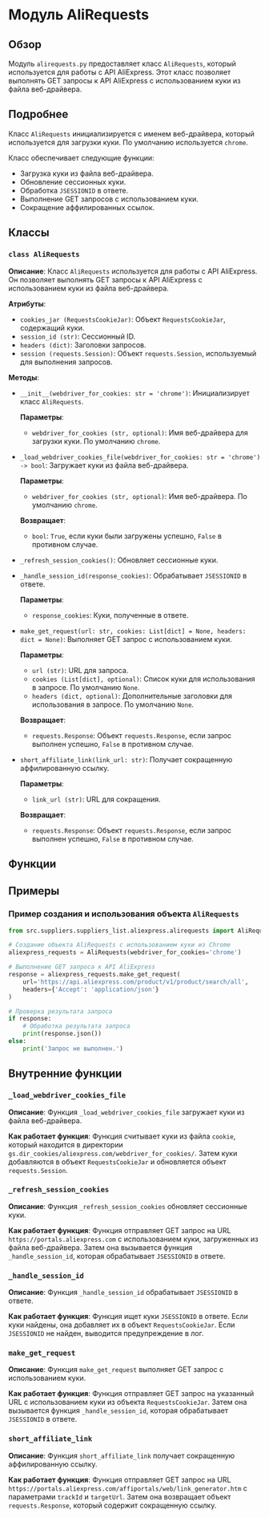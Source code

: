 # Модуль AliRequests

## Обзор

Модуль `alirequests.py` предоставляет класс `AliRequests`, который используется для работы с API AliExpress. 
Этот класс позволяет выполнять GET запросы к API AliExpress с использованием куки из файла веб-драйвера. 

## Подробнее

Класс `AliRequests` инициализируется с именем веб-драйвера, который используется для загрузки куки. 
По умолчанию используется `chrome`. 

Класс обеспечивает следующие функции:

- Загрузка куки из файла веб-драйвера.
- Обновление сессионных куки.
- Обработка `JSESSIONID` в ответе.
- Выполнение GET запросов с использованием куки.
- Сокращение аффилированных ссылок.

## Классы

### `class AliRequests`

**Описание**: 
Класс `AliRequests` используется для работы с API AliExpress. Он позволяет выполнять GET запросы к API AliExpress с использованием куки из файла веб-драйвера.

**Атрибуты**:

- `cookies_jar (RequestsCookieJar)`: Объект `RequestsCookieJar`, содержащий куки.
- `session_id (str)`: Сессионный ID.
- `headers (dict)`: Заголовки запросов.
- `session (requests.Session)`: Объект `requests.Session`, используемый для выполнения запросов.

**Методы**:

- `__init__(webdriver_for_cookies: str = 'chrome')`: Инициализирует класс `AliRequests`.

    **Параметры**:

    - `webdriver_for_cookies (str, optional)`: Имя веб-драйвера для загрузки куки. По умолчанию `chrome`.

- `_load_webdriver_cookies_file(webdriver_for_cookies: str = 'chrome') -> bool`: Загружает куки из файла веб-драйвера.

    **Параметры**:

    - `webdriver_for_cookies (str, optional)`: Имя веб-драйвера. По умолчанию `chrome`.

    **Возвращает**:
    - `bool`: `True`, если куки были загружены успешно, `False` в противном случае.

- `_refresh_session_cookies()`: Обновляет сессионные куки.

- `_handle_session_id(response_cookies)`: Обрабатывает `JSESSIONID` в ответе.

    **Параметры**:

    - `response_cookies`: Куки, полученные в ответе.

- `make_get_request(url: str, cookies: List[dict] = None, headers: dict = None)`: Выполняет GET запрос с использованием куки.

    **Параметры**:

    - `url (str)`: URL для запроса.
    - `cookies (List[dict], optional)`: Список куки для использования в запросе. По умолчанию `None`.
    - `headers (dict, optional)`: Дополнительные заголовки для использования в запросе. По умолчанию `None`.

    **Возвращает**:
    - `requests.Response`: Объект `requests.Response`, если запрос выполнен успешно, `False` в противном случае.

- `short_affiliate_link(link_url: str)`: Получает сокращенную аффилированную ссылку.

    **Параметры**:

    - `link_url (str)`: URL для сокращения.

    **Возвращает**:
    - `requests.Response`: Объект `requests.Response`, если запрос выполнен успешно, `False` в противном случае.

## Функции

## Примеры

### Пример создания и использования объекта `AliRequests`

```python
from src.suppliers.suppliers_list.aliexpress.alirequests import AliRequests

# Создание объекта AliRequests с использованием куки из Chrome
aliexpress_requests = AliRequests(webdriver_for_cookies='chrome')

# Выполнение GET запроса к API AliExpress
response = aliexpress_requests.make_get_request(
    url='https://api.aliexpress.com/product/v1/product/search/all',
    headers={'Accept': 'application/json'}
)

# Проверка результата запроса
if response:
    # Обработка результата запроса
    print(response.json())
else:
    print('Запрос не выполнен.')
```

## Внутренние функции

### `_load_webdriver_cookies_file`

**Описание**: 
Функция `_load_webdriver_cookies_file` загружает куки из файла веб-драйвера.

**Как работает функция**:
Функция считывает куки из файла `cookie`, который находится в директории `gs.dir_cookies/aliexpress.com/webdriver_for_cookies/`. 
Затем куки добавляются в объект `RequestsCookieJar` и обновляется объект `requests.Session`.

### `_refresh_session_cookies`

**Описание**: 
Функция `_refresh_session_cookies` обновляет сессионные куки.

**Как работает функция**:
Функция отправляет GET запрос на URL `https://portals.aliexpress.com` с использованием куки, загруженных из файла веб-драйвера. 
Затем она вызывается функция `_handle_session_id`, которая обрабатывает `JSESSIONID` в ответе.

### `_handle_session_id`

**Описание**: 
Функция `_handle_session_id` обрабатывает `JSESSIONID` в ответе.

**Как работает функция**:
Функция ищет куки `JSESSIONID` в ответе. Если куки найдены, она добавляет их в объект `RequestsCookieJar`. 
Если `JSESSIONID` не найден, выводится предупреждение в лог.

### `make_get_request`

**Описание**: 
Функция `make_get_request` выполняет GET запрос с использованием куки.

**Как работает функция**:
Функция отправляет GET запрос на указанный URL с использованием куки из объекта `RequestsCookieJar`. 
Затем она вызывается функция `_handle_session_id`, которая обрабатывает `JSESSIONID` в ответе.

### `short_affiliate_link`

**Описание**: 
Функция `short_affiliate_link` получает сокращенную аффилированную ссылку.

**Как работает функция**:
Функция отправляет GET запрос на URL `https://portals.aliexpress.com/affiportals/web/link_generator.htm` с параметрами `trackId` и `targetUrl`. 
Затем она возвращает объект `requests.Response`, который содержит сокращенную ссылку.